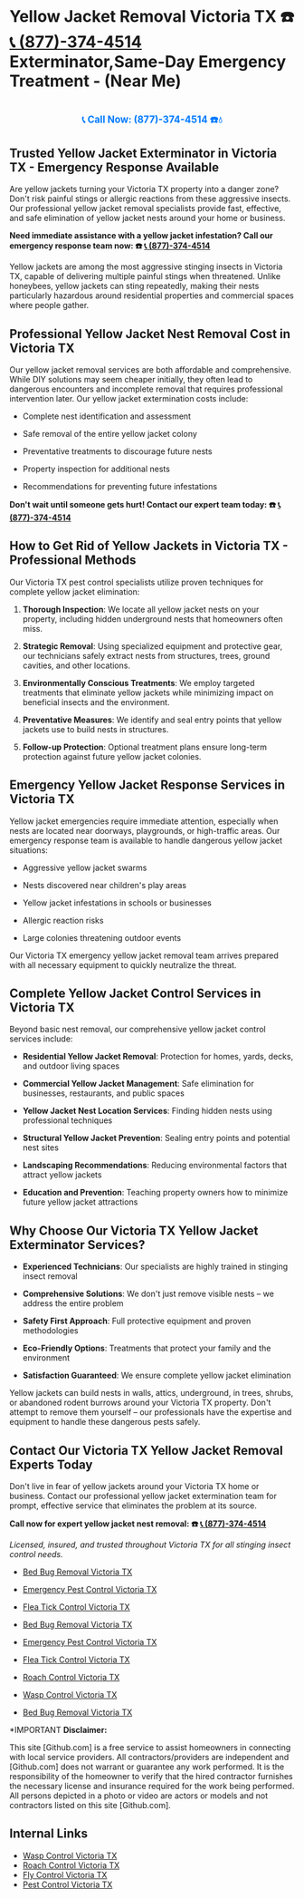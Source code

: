 # Yellow Jacket Removal Victoria TX ☎️ [📞 (877)-374-4514](https://pest-control-4514.netlify.app) Exterminator,Same-Day Emergency Treatment - (Near Me)
# 

<p align="center" style="font-size: 1.2em; font-weight: bold; margin: 20px 0;">
  <a href="https://pest-control-4514.netlify.app" target="_blank" style="color: #007BFF; text-decoration: none;">📞 Call Now: (877)-374-4514 ☎️💧</a>
</p>

## Trusted Yellow Jacket Exterminator in Victoria TX - Emergency Response Available

Are yellow jackets turning your Victoria TX property into a danger zone? Don't risk painful stings or allergic reactions from these aggressive insects. Our professional yellow jacket removal specialists provide fast, effective, and safe elimination of yellow jacket nests around your home or business.

**Need immediate assistance with a yellow jacket infestation? Call our emergency response team now: ☎️ [📞 (877)-374-4514](https://pest-control-4514.netlify.app)**

Yellow jackets are among the most aggressive stinging insects in Victoria TX, capable of delivering multiple painful stings when threatened. Unlike honeybees, yellow jackets can sting repeatedly, making their nests particularly hazardous around residential properties and commercial spaces where people gather.

## Professional Yellow Jacket Nest Removal Cost in Victoria TX

Our yellow jacket removal services are both affordable and comprehensive. While DIY solutions may seem cheaper initially, they often lead to dangerous encounters and incomplete removal that requires professional intervention later. Our yellow jacket extermination costs include:

- Complete nest identification and assessment

- Safe removal of the entire yellow jacket colony

- Preventative treatments to discourage future nests

- Property inspection for additional nests

- Recommendations for preventing future infestations

**Don't wait until someone gets hurt! Contact our expert team today: ☎️ [📞 (877)-374-4514](https://pest-control-4514.netlify.app)**

## How to Get Rid of Yellow Jackets in Victoria TX - Professional Methods

Our Victoria TX pest control specialists utilize proven techniques for complete yellow jacket elimination:

1. **Thorough Inspection**: We locate all yellow jacket nests on your property, including hidden underground nests that homeowners often miss.

2. **Strategic Removal**: Using specialized equipment and protective gear, our technicians safely extract nests from structures, trees, ground cavities, and other locations.

3. **Environmentally Conscious Treatments**: We employ targeted treatments that eliminate yellow jackets while minimizing impact on beneficial insects and the environment.

4. **Preventative Measures**: We identify and seal entry points that yellow jackets use to build nests in structures.

5. **Follow-up Protection**: Optional treatment plans ensure long-term protection against future yellow jacket colonies.

## Emergency Yellow Jacket Response Services in Victoria TX

Yellow jacket emergencies require immediate attention, especially when nests are located near doorways, playgrounds, or high-traffic areas. Our emergency response team is available to handle dangerous yellow jacket situations:

- Aggressive yellow jacket swarms

- Nests discovered near children's play areas

- Yellow jacket infestations in schools or businesses

- Allergic reaction risks

- Large colonies threatening outdoor events

Our Victoria TX emergency yellow jacket removal team arrives prepared with all necessary equipment to quickly neutralize the threat.

## Complete Yellow Jacket Control Services in Victoria TX

Beyond basic nest removal, our comprehensive yellow jacket control services include:

- **Residential Yellow Jacket Removal**: Protection for homes, yards, decks, and outdoor living spaces

- **Commercial Yellow Jacket Management**: Safe elimination for businesses, restaurants, and public spaces

- **Yellow Jacket Nest Location Services**: Finding hidden nests using professional techniques

- **Structural Yellow Jacket Prevention**: Sealing entry points and potential nest sites

- **Landscaping Recommendations**: Reducing environmental factors that attract yellow jackets

- **Education and Prevention**: Teaching property owners how to minimize future yellow jacket attractions

## Why Choose Our Victoria TX Yellow Jacket Exterminator Services?

- **Experienced Technicians**: Our specialists are highly trained in stinging insect removal

- **Comprehensive Solutions**: We don't just remove visible nests – we address the entire problem

- **Safety First Approach**: Full protective equipment and proven methodologies

- **Eco-Friendly Options**: Treatments that protect your family and the environment

- **Satisfaction Guaranteed**: We ensure complete yellow jacket elimination

Yellow jackets can build nests in walls, attics, underground, in trees, shrubs, or abandoned rodent burrows around your Victoria TX property. Don't attempt to remove them yourself – our professionals have the expertise and equipment to handle these dangerous pests safely.

## Contact Our Victoria TX Yellow Jacket Removal Experts Today

Don't live in fear of yellow jackets around your Victoria TX home or business. Contact our professional yellow jacket extermination team for prompt, effective service that eliminates the problem at its source.

**Call now for expert yellow jacket nest removal: ☎️ [📞 (877)-374-4514](https://pest-control-4514.netlify.app)**

*Licensed, insured, and trusted throughout Victoria TX for all stinging insect control needs.*


- [Bed Bug Removal Victoria TX](https://github.com/allyoucaneatsushiin/plumbing-texas/blob/main/Bed-Bug-Removal-Victoria-TX-877-374-4514-Exterminator-Same-Day-Emergency-Treatment-Near-Me.md)
- [Emergency Pest Control Victoria TX](https://github.com/allyoucaneatsushiin/plumbing-texas/blob/main/Emergency-Pest-Control-Victoria-TX-877-374-4514-24-7-Fast-Response-Near-Me.md)
- [Flea Tick Control Victoria TX](https://github.com/allyoucaneatsushiin/plumbing-texas/blob/main/Flea-Tick-Control-Victoria-TX-877-374-4514-Removal-Exterminator-Same-Day-Emergency-Treatment-Near-Me.md)


- [Bed Bug Removal Victoria TX](https://github.com/allyoucaneatsushiin/plumbing-texas/blob/main/Bed-Bug-Removal-Victoria-TX-877-374-4514-Exterminator-Same-Day-Emergency-Treatment-Near-Me.md)
- [Emergency Pest Control Victoria TX](https://github.com/allyoucaneatsushiin/plumbing-texas/blob/main/Emergency-Pest-Control-Victoria-TX-877-374-4514-24-7-Fast-Response-Near-Me.md)
- [Flea Tick Control Victoria TX](https://github.com/allyoucaneatsushiin/plumbing-texas/blob/main/Flea-Tick-Control-Victoria-TX-877-374-4514-Removal-Exterminator-Same-Day-Emergency-Treatment-Near-Me.md)


- [Roach Control Victoria TX](https://github.com/allyoucaneatsushiin/plumbing-texas/blob/main/Roach-Control-Victoria-TX-877-374-4514-Removal-Exterminator-Same-Day-Emergency-Treatment-Near-Me.md)
- [Wasp Control Victoria TX](https://github.com/allyoucaneatsushiin/plumbing-texas/blob/main/Wasp-Control-Victoria-TX-877-374-4514-Removal-Exterminator-Same-Day-Emergency-Treatment-Near-Me.md)
- [Bed Bug Removal Victoria TX](https://github.com/allyoucaneatsushiin/plumbing-texas/blob/main/Bed-Bug-Removal-Victoria-TX-877-374-4514-Exterminator-Same-Day-Emergency-Treatment-Near-Me.md)


*IMPORTANT **Disclaimer:**  

This site [Github.com] is a free service to assist homeowners in connecting with local service providers. All contractors/providers are independent and [Github.com] does not warrant or guarantee any work performed. It is the responsibility of the homeowner to verify that the hired contractor furnishes the necessary license and insurance required for the work being performed. All persons depicted in a photo or video are actors or models and not contractors listed on this site [Github.com].


## Internal Links
- [Wasp Control Victoria TX](https://github.com/allyoucaneatsushiin/plumbing-texas/blob/main/Wasp-Control-Victoria-TX-877-374-4514-Removal-Exterminator-Same-Day-Emergency-Treatment-Near-Me.md)
- [Roach Control Victoria TX](https://github.com/allyoucaneatsushiin/plumbing-texas/blob/main/Roach-Control-Victoria-TX-877-374-4514-Removal-Exterminator-Same-Day-Emergency-Treatment-Near-Me.md)
- [Fly Control Victoria TX](https://github.com/allyoucaneatsushiin/plumbing-texas/blob/main/Fly-Control-Victoria-TX-877-374-4514-Prevention-Same-Day-Emergency-Treatment-Near-Me.md)
- [Pest Control Victoria TX](https://github.com/allyoucaneatsushiin/plumbing-texas/blob/main/Pest-Control-Victoria-TX-877-374-4514-Exterminator-Same-Day-Emergency-Treatment-Near-Me.md)
